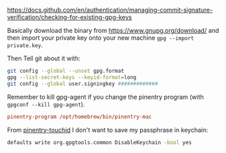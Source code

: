 https://docs.github.com/en/authentication/managing-commit-signature-verification/checking-for-existing-gpg-keys

Basically download the binary from https://www.gnupg.org/download/ and then import your private key onto your new machine `gpg --import private.key`.

Then Tell git about it with:

```sh
git config --global --unset gpg.format
gpg --list-secret-keys --keyid-format=long
git config --global user.signingkey #############
```

Remember to kill gpg-agent if you change the pinentry program (with `gpgconf --kill gpg-agent`).

```ini $HOME/.gnupg/gpg-agent.conf action=symlink title=gpg-pinentry
pinentry-program /opt/homebrew/bin/pinentry-mac
```

From [pinentry-touchid](https://github.com/jorgelbg/pinentry-touchid) I don't want to save my passphrase in keychain:

```sh action=run title=disable-save-gpg-to-keychain
defaults write org.gpgtools.common DisableKeychain -bool yes
```
